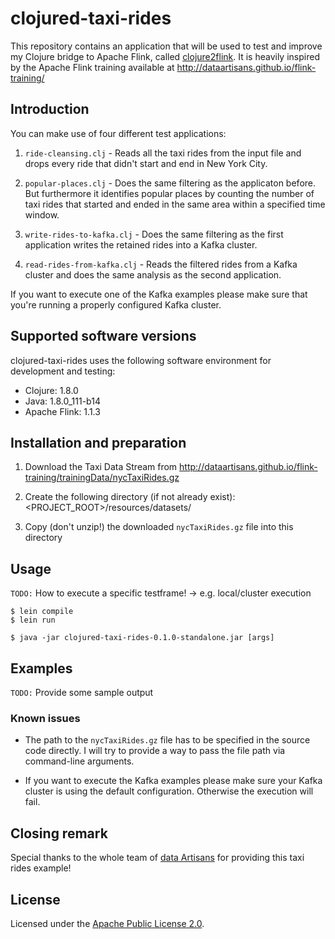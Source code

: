 # clojured-taxi-rides

This repository contains an application that will be used to test and improve my
Clojure bridge to Apache Flink, called
[clojure2flink](https://github.com/thr0n/clojure2flink).
It is heavily inspired by the Apache Flink training available
at http://dataartisans.github.io/flink-training/

## Introduction

You can make use of four different test applications:

1) `ride-cleansing.clj` - Reads all the taxi rides from the input file
and drops every ride that didn't start and end in New York City.

2) `popular-places.clj` - Does the same filtering as the applicaton before.
But furthermore it identifies popular places by counting the number of taxi
rides that started and ended in the same area within a specified time window.

3) `write-rides-to-kafka.clj` - Does the same filtering as the first application
writes the retained rides into a Kafka cluster.

4) `read-rides-from-kafka.clj` - Reads the filtered rides from a Kafka cluster
and does the same analysis as the second application.

If you want to execute one of the Kafka examples please make sure
that you're running a properly configured Kafka cluster.

## Supported software versions

clojured-taxi-rides uses the following software environment for development and testing:

- Clojure: 1.8.0
- Java: 1.8.0_111-b14
- Apache Flink: 1.1.3

## Installation and preparation

1) Download the Taxi Data Stream from
http://dataartisans.github.io/flink-training/trainingData/nycTaxiRides.gz

2) Create the following directory (if not already exist):
<PROJECT_ROOT>/resources/datasets/

3) Copy (don't unzip!) the downloaded `nycTaxiRides.gz` file into this directory

## Usage

`TODO:` How to execute a specific testframe! -> e.g. local/cluster execution
	
	$ lein compile
	$ lein run

    $ java -jar clojured-taxi-rides-0.1.0-standalone.jar [args]


## Examples

`TODO:` Provide some sample output

### Known issues

- The path to the `nycTaxiRides.gz` file has to be specified
in the source code directly. I will try to provide a way
to pass the file path via command-line arguments.

- If you want to execute the Kafka examples please make sure your Kafka cluster
is using the default configuration.
Otherwise the execution will fail.

## Closing remark

Special thanks to the whole team of
[data Artisans](http://data-artisans.com/) for providing this taxi rides example!


## License

Licensed under the [Apache Public License 2.0](http://www.apache.org/licenses/LICENSE-2.0.html).
